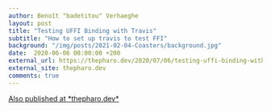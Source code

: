 ```yaml
---
author: Benoît "badetitou" Verhaeghe
layout: post
title: "Testing UFFI Binding with Travis"
subtitle: "How to set up travis to test FFI"
background: "/img/posts/2021-02-04-Coasters/background.jpg"
date:  2020-06-06 08:00:00 +200
external_url: https://thepharo.dev/2020/07/06/testing-uffi-binding-with-travis/
external_site: thepharo.dev
comments: true
---
```


<div class="text-center">
    <a class="m-button" href="https://thepharo.dev/2020/07/06/testing-uffi-binding-with-travis/" target="_blank">
        Also published at *thepharo.dev*
        <i class="fas fa-external-link-alt"></i>
    </a>
</div>

